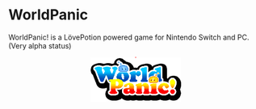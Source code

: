 # WorldPanic

WorldPanic! is a LövePotion powered game for Nintendo Switch and PC. (Very alpha status)
<p align="center">
  <img src="https://github.com/GatoCabreao/WorldPanic/blob/master/romfs/logo.png"/>
</p>
